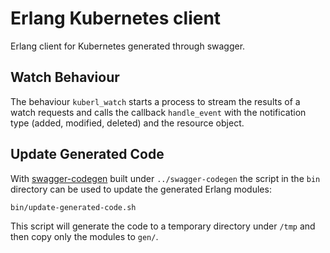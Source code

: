 # Erlang Kubernetes client

Erlang client for Kubernetes generated through swagger.

## Watch Behaviour

The behaviour `kuberl_watch` starts a process to stream the results of a watch requests and calls the callback `handle_event` with the notification type (added, modified, deleted) and the resource object.

## Update Generated Code

With [swagger-codegen](https://github.com/swagger-api/swagger-codegen) built under `../swagger-codegen` the script in the `bin` directory can be used to update the generated Erlang modules:

```shell
bin/update-generated-code.sh
```

This script will generate the code to a temporary directory under `/tmp` and then copy only the modules to `gen/`.

